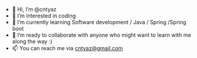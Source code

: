 - 👋 Hi, I’m @cntyaz
- 👀 I’m interested in coding
- 🌱 I’m currently learning Software development / Java / Spring /Spring boot
- 💞️ I’m ready to collaborate with anyone who might want to learn with me along the way :)
- 📫 You can reach me via cntyaz@gmail.com

<!---
cntyaz/cntyaz is a ✨ special ✨ repository because its `README.md` (this file) appears on your GitHub profile.
You can click the Preview link to take a look at your changes.
--->
